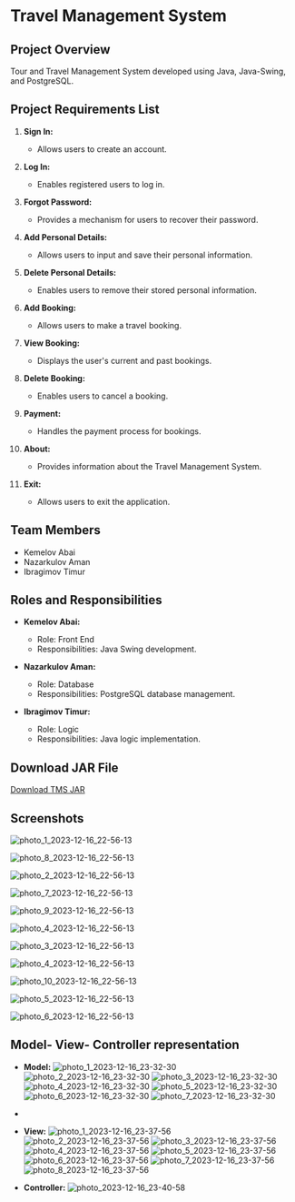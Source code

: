 # Travel Management System

## Project Overview
Tour and Travel Management System developed using Java, Java-Swing, and PostgreSQL.

## Project Requirements List
1. **Sign In:**
   - Allows users to create an account.

2. **Log In:**
   - Enables registered users to log in.

3. **Forgot Password:**
   - Provides a mechanism for users to recover their password.

4. **Add Personal Details:**
   - Allows users to input and save their personal information.

5. **Delete Personal Details:**
   - Enables users to remove their stored personal information.

6. **Add Booking:**
   - Allows users to make a travel booking.

7. **View Booking:**
   - Displays the user's current and past bookings.

8. **Delete Booking:**
   - Enables users to cancel a booking.

9. **Payment:**
   - Handles the payment process for bookings.

10. **About:**
    - Provides information about the Travel Management System.

11. **Exit:**
    - Allows users to exit the application.

## Team Members
- Kemelov Abai
- Nazarkulov Aman
- Ibragimov Timur

## Roles and Responsibilities
- **Kemelov Abai:**
  - Role: Front End
  - Responsibilities: Java Swing development.

- **Nazarkulov Aman:**
  - Role: Database
  - Responsibilities: PostgreSQL database management.

- **Ibragimov Timur:**
  - Role: Logic
  - Responsibilities: Java logic implementation.
 
## Download JAR File
[Download TMS JAR](https://github.com/ibrgmvtmr/travel-management-system/releases/download/v1.0.0/TMS.jar)

## Screenshots
![photo_1_2023-12-16_22-56-13](https://github.com/ibrgmvtmr/travel-management-system/assets/122607659/a3d5e3d4-5d51-4a01-8317-b64cb3ea5aab)

![photo_8_2023-12-16_22-56-13](https://github.com/ibrgmvtmr/travel-management-system/assets/122607659/2dd9324e-7a01-4f3d-b2ea-5454b45187cb)

![photo_2_2023-12-16_22-56-13](https://github.com/ibrgmvtmr/travel-management-system/assets/122607659/03c778d7-c9f3-458e-8cfb-7c76ed0a1176)

![photo_7_2023-12-16_22-56-13](https://github.com/ibrgmvtmr/travel-management-system/assets/122607659/120fdaa3-60ea-48f6-b88a-e172abe5e815)

![photo_9_2023-12-16_22-56-13](https://github.com/ibrgmvtmr/travel-management-system/assets/122607659/65c30b26-6ff2-460e-9be1-abb71be9b801)

![photo_4_2023-12-16_22-56-13](https://github.com/ibrgmvtmr/travel-management-system/assets/122607659/3a463666-85df-4149-8555-6973bf97e09e)

![photo_3_2023-12-16_22-56-13](https://github.com/ibrgmvtmr/travel-management-system/assets/122607659/d6c1f362-63ac-42b7-b640-b11930ea48be)

![photo_4_2023-12-16_22-56-13](https://github.com/ibrgmvtmr/travel-management-system/assets/122607659/0ff45194-1ba3-4199-8d99-32159eb2e580)

![photo_10_2023-12-16_22-56-13](https://github.com/ibrgmvtmr/travel-management-system/assets/122607659/f6d2eb9e-cedd-4fd6-a916-4bd6344d9386)

![photo_5_2023-12-16_22-56-13](https://github.com/ibrgmvtmr/travel-management-system/assets/122607659/b1979cb9-354b-428d-a513-32fd5397c1a0)

![photo_6_2023-12-16_22-56-13](https://github.com/ibrgmvtmr/travel-management-system/assets/122607659/8f235918-3040-4d0c-a296-724b10ed887e)

## Model- View- Controller representation
- **Model:**
![photo_1_2023-12-16_23-32-30](https://github.com/ibrgmvtmr/travel-management-system/assets/122607659/54d36199-3e97-4e30-b358-fdc3ee172d98)
![photo_2_2023-12-16_23-32-30](https://github.com/ibrgmvtmr/travel-management-system/assets/122607659/2b1450f0-97b1-4136-8bf6-665680fca599)
![photo_3_2023-12-16_23-32-30](https://github.com/ibrgmvtmr/travel-management-system/assets/122607659/a7910ae2-f6f0-49eb-9f93-a0b89f2ab61a)
![photo_4_2023-12-16_23-32-30](https://github.com/ibrgmvtmr/travel-management-system/assets/122607659/ca9a1bd2-534d-4903-87a9-8a7f80fb2be6)
![photo_5_2023-12-16_23-32-30](https://github.com/ibrgmvtmr/travel-management-system/assets/122607659/a12d9fff-bce1-4789-96fb-0a7402502dfd)
![photo_6_2023-12-16_23-32-30](https://github.com/ibrgmvtmr/travel-management-system/assets/122607659/7a2c2bee-bcc8-400c-adff-87844b55c318)
![photo_7_2023-12-16_23-32-30](https://github.com/ibrgmvtmr/travel-management-system/assets/122607659/9f1bddc4-24ef-4a68-83ca-7afae79a645d)
- 
- **View:**
![photo_1_2023-12-16_23-37-56](https://github.com/ibrgmvtmr/travel-management-system/assets/122607659/128e9709-a1e7-42b2-90b0-f7dc6e714e2a)
![photo_2_2023-12-16_23-37-56](https://github.com/ibrgmvtmr/travel-management-system/assets/122607659/0f28ba1b-c227-4b68-ade7-f153c9ff0fd7)
![photo_3_2023-12-16_23-37-56](https://github.com/ibrgmvtmr/travel-management-system/assets/122607659/9b7efde1-d792-464a-903b-669d55e2ba3f)
![photo_4_2023-12-16_23-37-56](https://github.com/ibrgmvtmr/travel-management-system/assets/122607659/621fdbf6-698b-4799-9ac5-4dc53a1b094d)
![photo_5_2023-12-16_23-37-56](https://github.com/ibrgmvtmr/travel-management-system/assets/122607659/2c8bff7b-4d38-4676-b5dc-79d464d045ee)
![photo_6_2023-12-16_23-37-56](https://github.com/ibrgmvtmr/travel-management-system/assets/122607659/e62ea076-43ac-4725-8992-6d27688d4511)
![photo_7_2023-12-16_23-37-56](https://github.com/ibrgmvtmr/travel-management-system/assets/122607659/dbc817a0-9e3e-49c6-b2d2-2c1625299124)
![photo_8_2023-12-16_23-37-56](https://github.com/ibrgmvtmr/travel-management-system/assets/122607659/7d90e871-487b-4f78-8bfb-d2f0c974caf5)

- **Controller:**
 ![photo_2023-12-16_23-40-58](https://github.com/ibrgmvtmr/travel-management-system/assets/122607659/c626e776-a1ed-4c9a-afea-3604bbf97cee)

